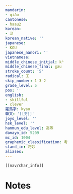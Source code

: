 ```yaml
---
mandarin:
- qiǎo
cantonese:
- haau2
korean:
- 교
korean_native: ''
japanese:
- KOU
japanese_nanori: ''
vietnamese:
middle_chinese_initial: kʰ
middle_chinese_final: ɣau
stroke_count: '5'
radical: 工
skip_number: 1-3-2
grade_level: 5
pos: ''
english:
- skillful
- clever
羅馬字: kyau
韓文: '[[캿]]'
joyo_level: ''
hsk_level: ''
hanmun_edu_level: 高等
danayo_id: 5209
mc_id: 1004
graphemic_classification: 考
stand_in: 巧妙
aliases:
---
```

```meta-bind-embed
[[nav/char_info]]
```

# Notes
